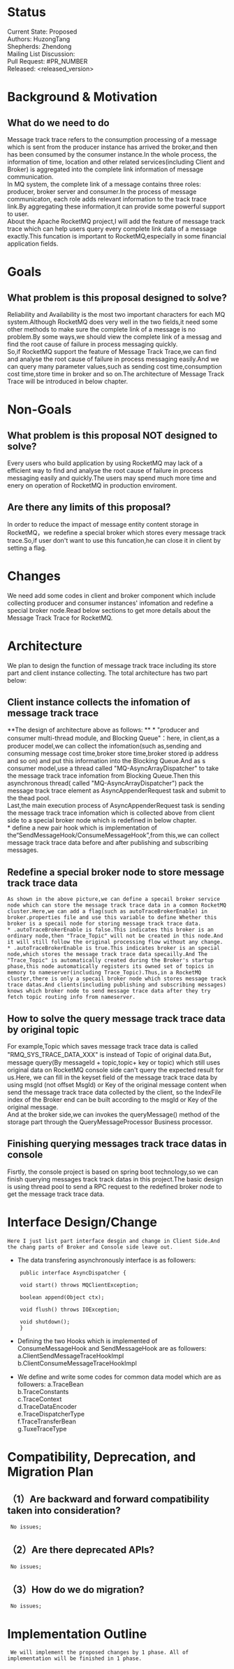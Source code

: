 # Status
Current State: Proposed    
Authors: HuzongTang     
Shepherds: Zhendong     
Mailing List Discussion: <apache mailing list archive>    
Pull Request: #PR_NUMBER    
Released: <released_version>  
 
# Background & Motivation
## What do we need to do
Message track trace refers to the consumption processing of a message which is sent from the producer instance has arrived the broker,and then has been consumed by the consumer instance.In the whole process, the information of time, location and other related services(including Client and Broker) is aggregated into the complete link information of message communication.      
In MQ system, the complete link of a message contains three roles: producer, broker server and consumer.In the process of message communicaton, each role adds relevant information to the track trace link.By aggregating these information,it can provide some powerful support to user.      
About the Apache RocketMQ project,I will add the feature of message track trace which can help users query every complete link data of a message exactly.This funcation is important to RocketMQ,especially in some  financial application fields.     
    
# Goals
##  What problem is this proposal designed to solve?
Reliability and Availability is the most two important characters for each MQ system.Although RocketMQ does very well in the two fields,it need some other methods to make sure the complete link of a message is no problem.By some ways,we should view the complete link of a messag and find the root cause of failure in process messaging quickly.        
So,if RocketMQ support the feature of Message Track Trace,we can find and analyse the root cause of failure in process messaging easily.And we can query many parameter values,such as sending cost time,consumption cost time,store time in broker and so on.The architecture of Message Track Trace will be introduced in below chapter.

# Non-Goals
## What problem is this proposal NOT designed to solve?
Every users who build application by using RocketMQ may lack of a efficient way to  find and analyse the root cause of failure in process messaging easily and quickly.The users may spend much more time and enery on operation of RocketMQ in production enviroment.           
## Are there any limits of this proposal?  
In order to reduce the impact of message entity content storage in RocketMQ，we redefine a special broker which stores every message track trace.So,if user don't want to use this funcation,he can close it in client by setting a flag.       
# Changes
We need add some codes in client and broker component which include collecting producer and consumer instances' infomation and redefine a special broker node.Read below sections to get more details about the Message Track Trace for RocketMQ.    

# Architecture
We plan to design the function of message track trace including its store part and client instance collecting. The total architecture has two part below:     
## Client instance collects the infomation of message track trace
    
**The design of architecture above as follows:       **
    * "producer and consumer multi-thread module, and Blocking Queue"：here, in client,as a producer model,we can collect the infomation(such as,sending and consuming message cost time,broker store time,broker stored ip address and so on) and put this information into the Blocking Queue.And as s consumer model,use a thread called "MQ-AsyncArrayDispatcher" to take the message track trace infomation from Blocking Queue.Then this asynchronous thread( called "MQ-AsyncArrayDispatcher") pack the message track trace element as AsyncAppenderRequest task and submit to the thead pool.      
    Last,the main execution process of  AsyncAppenderRequest task is sending the message track trace infomation which is collected above from client side to a special broker node which is redefined in below chapter.       
    * define a new pair hook which is implementation of the“SendMessageHook/ConsumeMessageHook”,from this,we can collect message track trace data  before and after publishing and subscribing messages.      
   
## Redefine a special broker node to store message track trace data
    
    As shown in the above picture,we can define a specail broker service node which can store the message track trace data in a common RocketMQ cluster.Here,we can add a flag(such as autoTraceBrokerEnable) in broker.properties file and use this variable to define Whether this broker is a specail node for storing message track trace data.      
    * .autoTraceBrokerEnable is false.This indicates this broker is an ordinary node,then "Trace_Topic" will not be created in this node.And it will still follow the original processing flow without any change.
    * .autoTraceBrokerEnable is true.This indicates broker is an special node,which stores the message track trace data specailly.And The "Trace_Topic" is automatically created during the Broker's startup phase,this node automatically registers its owned set of topics in memory to nameserver(including Trace_Topic).Thus,in a RocketMQ cluster,there is only a specail broker node which stores message track trace datas.And clients(including publishing and subscribing messages) knows which broker node to send message trace data after they try fetch topic routing info from nameserver.

## How to solve the query message track trace data by original topic 
  For example,Topic which saves message track trace data is called "RMQ_SYS_TRACE_DATA_XXX" is instead of Topic of original data.But，message query(By messageId + topic,topic+ key or topic) which still uses original data on RocketMQ console side can't query the expected result for us.Here, we can fill in the keyset field of the message track trace data by using msgId (not offset MsgId) or Key of the original message content when send the message track trace data collected by the client, so the IndexFile index of the Broker end can be built according to the msgId or Key of the original message.          
    And at the broker side,we can invokes the queryMessage() method of the storage part through the QueryMessageProcessor Business processor.         

## Finishing querying messages track trace datas in console
Fisrtly, the console project is based on spring boot technology,so we can finish querying messages track track datas in this project.The basic design is using thread pool to send a RPC request to the redefined broker node to get the message track trace data.     
  
# Interface Design/Change
    Here I just list part interface desgin and change in Client Side.And the chang parts of Broker and Console side leave out.          
   * The data transfering asynchronously interface is as followers: 
```
    public interface AsyncDispatcher {

	void start() throws MQClientException;

	boolean append(Object ctx);

	void flush() throws IOException;

	void shutdown();	
    }
```
* Defining the two Hooks which is implemented of ConsumeMessageHook and SendMessageHook are as followers:
     a.ClientSendMessageTraceHookImpl        
     b.ClientConsumeMessageTraceHookImpl       

* We define and write some codes for common data model which are as followers:
     a.TraceBean      
     b.TraceConstants     
     c.TraceContext     
     d.TraceDataEncoder    
     e.TraceDispatcherType   
     f.TraceTransferBean   
     g.TuxeTraceType    
# Compatibility, Deprecation, and Migration Plan
##     （1）Are backward and forward compatibility taken into consideration?
     No issues;
##     （2）Are there deprecated APIs?
     No issues;
##  （3）How do we do migration?
     No issues;

# Implementation Outline
     We will implement the proposed changes by 1 phase. All of implementation will be finished in 1 phase.